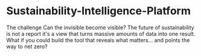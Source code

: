 # Sustainability-Intelligence-Platform
The challenge Can the invisible become visible? The future of sustainability is not a report it's a view that turns massive amounts of data into one result. What if you could build the tool that reveals what matters... and points the way to net zero?






